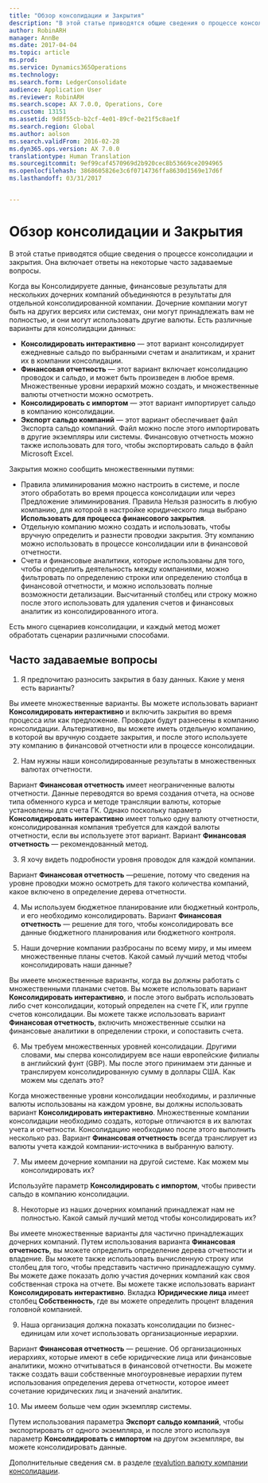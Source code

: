```yaml
---
title: "Обзор консолидации и Закрытия"
description: "В этой статье приводятся общие сведения о процессе консолидации и закрытия. Она включает ответы на некоторые часто задаваемые вопросы."
author: RobinARH
manager: AnnBe
ms.date: 2017-04-04
ms.topic: article
ms.prod: 
ms.service: Dynamics365Operations
ms.technology: 
ms.search.form: LedgerConsolidate
audience: Application User
ms.reviewer: RobinARH
ms.search.scope: AX 7.0.0, Operations, Core
ms.custom: 13151
ms.assetid: 9d8f55cb-b2cf-4e01-89cf-0e21f5c8ae1f
ms.search.region: Global
ms.author: aolson
ms.search.validFrom: 2016-02-28
ms.dyn365.ops.version: AX 7.0.0
translationtype: Human Translation
ms.sourcegitcommit: 9ef99caf4570969d2b920cec8b53669ce2094965
ms.openlocfilehash: 3868605826e3c6f0714736ffa8630d1569e17d6f
ms.lasthandoff: 03/31/2017


---
```


# <a name="consolidation-and-elimination-overview"></a>Обзор консолидации и Закрытия

В этой статье приводятся общие сведения о процессе консолидации и закрытия. Она включает ответы на некоторые часто задаваемые вопросы.

Когда вы Консолидируете данные, финансовые результаты для нескольких дочерних компаний объединяются в результаты для отдельной консолидированной компании. Дочерние компании могут быть на других версиях или системах, они могут принадлежать вам не полностью, и они могут использовать другие валюты. Есть различные варианты для консолидации данных:

-   **Консолидировать интерактивно** — этот вариант консолидирует ежедневные сальдо по выбранными счетам и аналитикам, и хранит их в компании консолидации.
-   **Финансовая отчетность** — этот вариант включает консолидацию проводок и сальдо, и может быть произведен в любое время. Множественные уровни иерархий можно создать, и множественные валюты отчетности можно осмотреть.
-   **Консолидировать с импортом** — этот вариант импортирует сальдо в компанию консолидации.
-   **Экспорт сальдо компаний** — этот вариант обеспечивает файл Экспорта сальдо компаний. Файл можно после этого импортировать в другие экземпляры или системы. Финансовую отчетность можно также использовать для того, чтобы экспортировать сальдо в файл Microsoft Excel.

Закрытия можно сообщить множественными путями:

-   Правила элиминирования можно настроить в системе, и после этого обработать во время процесса консолидации или через Предложение элиминирования. Правила Нельзя разносить в любую компанию, для которой в настройке юридического лица выбрано **Использовать для процесса финансового закрытия**.
-   Отдельную компанию можно создать и использовать, чтобы вручную определить и разнести проводки закрытия. Эту компанию можно использовать в процессе консолидации или в финансовой отчетности.
-   Счета и финансовые аналитики, которые использованы для того, чтобы определить деятельность между компаниями, можно фильтровать по определению строки или определению столбца в финансовой отчетности, и можно использовать полные возможности детализации. Высчитанный столбец или строку можно после этого использовать для удаления счетов и финансовых аналитик из консолидированного итога.

Есть много сценариев консолидации, и каждый метод может обработать сценарии различными способами.

## <a name="frequently-asked-questions"></a>Часто задаваемые вопросы
1.  Я предпочитаю разносить закрытия в базу данных. Какие у меня есть варианты?

Вы имеете множественные варианты. Вы можете использовать вариант **Консолидировать интерактивно** и включить закрытия во время процесса или как предложение. Проводки будут разнесены в компанию консолидации. Альтернативно, вы можете иметь отдельную компанию, в которой вы вручную создаете закрытия, и после этого используете эту компанию в финансовой отчетности или в процессе консолидации.

2.  Нам нужны наши консолидированные результаты в множественных валютах отчетности.

Вариант **Финансовая отчетность** имеет неограниченные валюты отчетности. Данные переводятся во время создания отчета, на основе типа обменного курса и методе трансляции валюты, которые установлены для счета ГК. Однако поскольку параметр **Консолидировать интерактивно** имеет только одну валюту отчетности, консолидированная компания требуется для каждой валюты отчетности, если вы используете этот вариант. Вариант **Финансовая отчетность** — рекомендованный метод.

3.  Я хочу видеть подробности уровня проводок для каждой компании.

Вариант **Финансовая отчетность** —решение, потому что сведения на уровне проводки можно осмотреть для такого количества компаний, какое включено в определение дерева отчетности.

4.  Мы используем бюджетное планирование или бюджетный контроль, и его необходимо консолидировать.
Вариант **Финансовая отчетность** — решение для того, чтобы консолидировать все данные бюджетного планирования или бюджетного контроля.

5.  Наши дочерние компании разбросаны по всему миру, и мы имеем множественные планы счетов. Какой самый лучший метод чтобы консолидировать наши данные?

Вы имеете множественные варианты, когда вы должны работать с множественными планами счетов. Вы можете использовать вариант **Консолидировать интерактивно**, и после этого выбрать использовать либо счет консолидации, который определен на счете ГК, или группе счетов консолидации. Вы можете также использовать вариант **Финансовая отчетность**, включить множественные ссылки на финансовые аналитики в определении строки, и сопоставить счета.

6.  Мы требуем множественных уровней консолидации. Другими словами, мы сперва консолидируем все наши европейские филиалы в английский фунт (GBP). Мы после этого принимаем эти данные и транслируем консолидированную сумму в доллары США. Как можем мы сделать это?

Когда множественные уровни консолидации необходимы, и различные валюты использованы на каждом уровне, вы должны использовать вариант **Консолидировать интерактивно**. Множественные компании консолидации необходимо создать, которые отличаются в их валютах учета и отчетности. Консолидацию необходимо после этого выполнить несколько раз. Вариант **Финансовая отчетность** всегда транслирует из валюты учета каждой компании-источника в выбранную валюту.

7.  Мы имеем дочерние компании на другой системе. Как можем мы консолидировать их?

Используйте параметр **Консолидировать с импортом**, чтобы привести сальдо в компанию консолидации.

8.  Некоторые из наших дочерних компаний принадлежат нам не полностью. Какой самый лучший метод чтобы консолидировать их?

Вы имеете множественные варианты для частично принадлежащих дочерних компаний. Путем использования варианта **Финансовая отчетность**, вы можете определить определение дерева отчетности и владение. Вы можете также использовать вычисленную строку или столбец для того, чтобы представить частично принадлежащую сумму. Вы можете даже показать долю участия дочерних компаний как своя собственная строка на отчете. Вы можете также использовать вариант **Консолидировать интерактивно**. Вкладка **Юридические лица** имеет столбец **Собственность**, где вы можете определить процент владения головной компанией.

9.  Наша организация должна показать консолидации по бизнес-единицам или хочет использовать организационные иерархии.

Вариант **Финансовая отчетность** — решение. Об организационных иерархиях, которые имеют в себе юридические лица или финансовые аналитики, можно отчитываться в финансовой отчетности. Вы можете также создать ваши собственные многоуровневые иерархии путем использования определения дерева отчетности, которое имеет сочетание юридических лиц и значений аналитик.

10. Мы имеем больше чем один экземпляр системы.

Путем использования параметра **Экспорт сальдо компаний**, чтобы экспортировать от одного экземпляра, и после этого используя параметр **Консолидировать с импортом** на другом экземпляре, вы можете консолидировать данные.


Дополнительные сведения см. в разделе [revalution валюту компании консолидации](\finanicials\general-ledger\currency-revaluation-consolidation-company).

